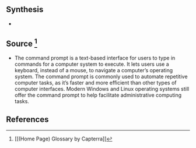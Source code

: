 ## Synthesis
- 
## Source [^1]
- The command prompt is a text-based interface for users to type in commands for a computer system to execute. It lets users use a keyboard, instead of a mouse, to navigate a computer’s operating system. The command prompt is commonly used to automate repetitive computer tasks, as it’s faster and more efficient than other types of computer interfaces. Modern Windows and Linux operating systems still offer the command prompt to help facilitate administrative computing tasks.
## References

[^1]: [[(Home Page) Glossary by Capterra]]